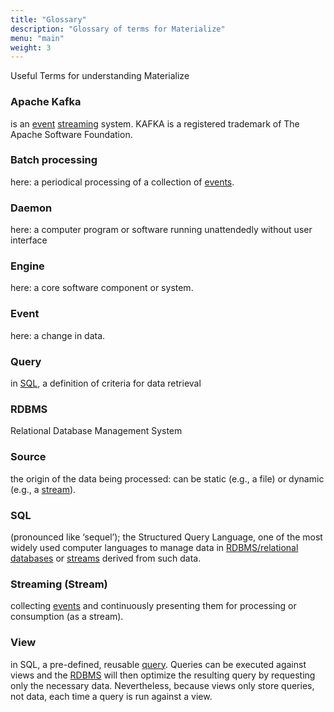 ```yaml
---
title: "Glossary"
description: "Glossary of terms for Materialize"
menu: "main"
weight: 3
---
```

Useful Terms for understanding Materialize

### Apache Kafka

is an [event](#event) [streaming](#streaming-stream) system. KAFKA is a registered trademark of The Apache Software Foundation.

### Batch processing

here: a periodical processing of a collection of [events](#event).

### Daemon

here: a computer program or software running unattendedly without user interface

### Engine

here: a core software component or system.

### Event

here: a change in data.

### Query

in [SQL](#sql), a definition of criteria for data retrieval

### RDBMS
Relational Database Management System 
<!-- TODO: expand -->

### Source

the origin of the data being processed: can be static (e.g., a file) or dynamic
(e.g., a [stream](#streaming-stream)).

### SQL

(pronounced like ‘sequel’); the Structured Query Language, one of the most widely used computer languages to manage data
in [RDBMS/relational databases](#rdbms) or [streams](#streaming-stream) derived from such data.

### Streaming (Stream)

collecting [events](#streaming-stream) and continuously presenting them for processing or consumption (as a stream).

### View

in SQL, a pre-defined, reusable [query](#query). Queries can be executed against views and the [RDBMS](#rdbms) will then optimize the
resulting query by requesting only the necessary data. Nevertheless, because views only store queries, not data, each
time a query is run against a view.
